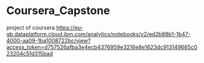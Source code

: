 # Coursera_Capstone
project of coursera
https://eu-gb.dataplatform.cloud.ibm.com/analytics/notebooks/v2/ed2b88b1-1b47-4000-aa09-1ba1008722bc/view?access_token=d757526afba3e4ecb4376959e3216e8e1623dc913149665c023204c5fd315bad
